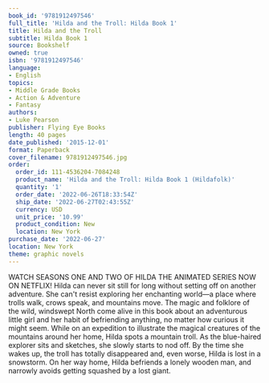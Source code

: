 ```yaml
---
book_id: '9781912497546'
full_title: 'Hilda and the Troll: Hilda Book 1'
title: Hilda and the Troll
subtitle: Hilda Book 1
source: Bookshelf
owned: true
isbn: '9781912497546'
language:
- English
topics:
- Middle Grade Books
- Action & Adventure
- Fantasy
authors:
- Luke Pearson
publisher: Flying Eye Books
length: 40 pages
date_published: '2015-12-01'
format: Paperback
cover_filename: 9781912497546.jpg
order:
  order_id: 111-4536204-7084248
  product_name: 'Hilda and the Troll: Hilda Book 1 (Hildafolk)'
  quantity: '1'
  order_date: '2022-06-26T18:33:54Z'
  ship_date: '2022-06-27T02:43:55Z'
  currency: USD
  unit_price: '10.99'
  product_condition: New
  location: New York
purchase_date: '2022-06-27'
location: New York
theme: graphic novels
---
```

WATCH SEASONS ONE AND TWO OF HILDA THE ANIMATED SERIES NOW ON NETFLIX!
Hilda can never sit still for long without setting off on another adventure. She can't resist exploring her enchanting world—a place where trolls walk, crows speak, and mountains move. The magic and folklore of the wild, windswept North come alive in this book about an adventurous little girl and her habit of befriending anything, no matter how curious it might seem.
While on an expedition to illustrate the magical creatures of the mountains around her home, Hilda spots a mountain troll. As the blue-haired explorer sits and sketches, she slowly starts to nod off. By the time she wakes up, the troll has totally disappeared and, even worse, Hilda is lost in a snowstorm. On her way home, Hilda befriends a lonely wooden man, and narrowly avoids getting squashed by a lost giant.
